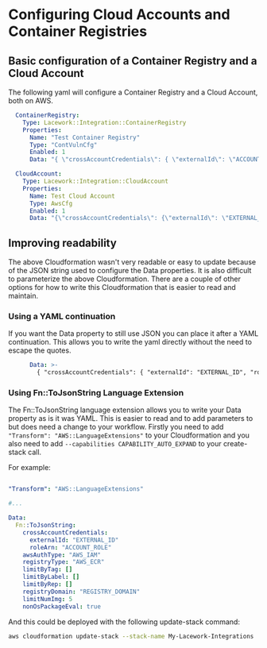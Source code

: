 # Configuring Cloud Accounts and Container Registries

## Basic configuration of a Container Registry and a Cloud Account

The following yaml will configure a Container Registry and a Cloud Account, both on AWS.

```yaml
  ContainerRegistry:
    Type: Lacework::Integration::ContainerRegistry
    Properties:
      Name: "Test Container Registry"
      Type: "ContVulnCfg"
      Enabled: 1
      Data: "{ \"crossAccountCredentials\": { \"externalId\": \"ACCOUNT_ID\", \"roleArn\": \"ACCOUNT_ROLE\" }, \"awsAuthType\": \"AWS_IAM\", \"registryType\": \"AWS_ECR\", \"limitByTag\": [], \"limitByLabel\": [], \"limitByRep\": [], \"registryDomain\": \"REGISTRY_DOMAIN\", \"limitNumImg\": 5, \"nonOsPackageEval\": true }"

  CloudAccount:
    Type: Lacework::Integration::CloudAccount
    Properties:
      Name: Test Cloud Account
      Type: AwsCfg
      Enabled: 1
      Data: "{\"crossAccountCredentials\": {\"externalId\": \"EXTERNAL_ID\", \"roleArn\": \"ACCOUNT_ROLE\"}, \"awsAccountId\": \"ACCOUNT_ID\"}"
```

## Improving readability

The above Cloudformation wasn't very readable or easy to update because of the JSON string used to configure the Data properties.  It
is also difficult to parameterize the above Cloudformation.  There are a couple of other options for how to write this Cloudformation
that is easier to read and maintain.

### Using a YAML continuation

If you want the Data property to still use JSON you can place it after a YAML continuation.  This allows you to write the yaml directly
without the need to escape the quotes.

```yaml
      Data: >-
        { "crossAccountCredentials": { "externalId": "EXTERNAL_ID", "roleArn": "ACCOUNT_ROLE" }, "awsAuthType": "AWS_IAM", "registryType": "AWS_ECR", "limitByTag": [], "limitByLabel": [], "limitByRep": [], "registryDomain": "REGISTRY_DOMAIN", "limitNumImg": 5, "nonOsPackageEval": true }

```

### Using Fn::ToJsonString Language Extension

The Fn::ToJsonString language extension allows you to write your Data property as is it was YAML.  This is easier to read and 
to add parameters to but does need a change to your workflow.  Firstly you need to add `"Transform": "AWS::LanguageExtensions"`
to your Cloudformation and you also need to add `--capabilities CAPABILITY_AUTO_EXPAND` to your create-stack call.
 
For example:

```yaml

"Transform": "AWS::LanguageExtensions"

#...

Data:
  Fn::ToJsonString:
    crossAccountCredentials:
      externalId: "EXTERNAL_ID"
      roleArn: "ACCOUNT_ROLE"
    awsAuthType: "AWS_IAM"
    registryType: "AWS_ECR"
    limitByTag: []
    limitByLabel: []
    limitByRep: []
    registryDomain: "REGISTRY_DOMAIN"
    limitNumImg: 5
    nonOsPackageEval: true

```

And this could be deployed with the following update-stack command:

```bash
aws cloudformation update-stack --stack-name My-Lacework-Integrations  --template-body file://lacework-integrations.yaml --capabilities CAPABILITY_AUTO_EXPAND
```